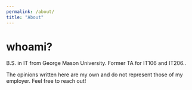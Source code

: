```yaml
---
permalink: /about/
title: "About"
---
```


# whoami?

B.S. in IT from George Mason University. Former TA for IT106 and IT206..

The opinions written here are my own and do not represent those of my employer. Feel free to reach out!
